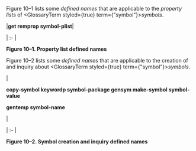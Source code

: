  



Figure 10–1 lists some *defined names* that are applicable to the *property lists* of <GlossaryTerm styled={true} term={"symbol"}><i>symbols</i></GlossaryTerm>. 



|**get remprop symbol-plist**|

| :- |





**Figure 10–1. Property list defined names** 



Figure 10–2 lists some *defined names* that are applicable to the creation of and inquiry about <GlossaryTerm styled={true} term={"symbol"}><i>symbols</i></GlossaryTerm>. 



|<p>**copy-symbol keywordp symbol-package gensym make-symbol symbol-value** </p><p>**gentemp symbol-name**</p>|

| :- |





**Figure 10–2. Symbol creation and inquiry defined names** 







 



 



